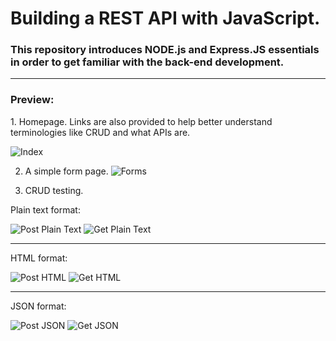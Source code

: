 # Building a REST API with JavaScript.
### This repository introduces NODE.js and Express.JS essentials in order to get familiar with the back-end development.
<hr>
<h3>Preview:</h3>
1. Homepage. Links are also provided to help better understand terminologies like CRUD and what APIs are.

![Index](https://github.com/Yugenzariah/Node_and_Express.js_Fundamentals/assets/100184384/4a6277e2-07bf-432e-a942-65706a6c0d2a)

2. A simple form page.
![Forms](https://github.com/Yugenzariah/Node_and_Express.js_Fundamentals/assets/100184384/61e7b152-ef67-4530-9795-10b11ef95b99)

3. CRUD testing.
<p>Plain text format:</p>

![Post Plain Text](https://github.com/Yugenzariah/Node_and_Express.js_Fundamentals/assets/100184384/362db18a-e783-4ad9-9a52-6df573600551)
![Get Plain Text](https://github.com/Yugenzariah/Node_and_Express.js_Fundamentals/assets/100184384/46d15776-3668-42b5-8b02-d6c2c63ff9bb)
<hr>
<p>HTML format:</p>

![Post HTML](https://github.com/Yugenzariah/Node_and_Express.js_Fundamentals/assets/100184384/b9227437-fd12-43e9-a673-1632b01e9d58)
![Get HTML](https://github.com/Yugenzariah/Node_and_Express.js_Fundamentals/assets/100184384/2fc6151b-5e31-4e55-a20b-03702641948f)
<hr>
<p>JSON format:</p>

![Post JSON](https://github.com/Yugenzariah/Node_and_Express.js_Fundamentals/assets/100184384/775beca0-88d8-47fc-bb0c-74fa387b5f5f)
![Get JSON](https://github.com/Yugenzariah/Node_and_Express.js_Fundamentals/assets/100184384/a5415ab4-1410-4492-8cd2-22ca54da9c87)
